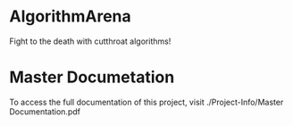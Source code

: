 # AlgorithmArena
Fight to the death with cutthroat algorithms!

# Master Documetation
To access the full documentation of this project, visit ./Project-Info/Master Documentation.pdf